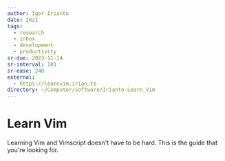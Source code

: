 ```yaml
---
author: Igor Irianto
date: 2021
tags:
  - research
  - inbox
  - development
  - productivity
sr-due: 2023-11-14
sr-interval: 181
sr-ease: 248
external:
  - https://learnvim.irian.to
directory: ~/Computer/software/Irianto-Learn_Vim
---
```


# Learn Vim

Learning Vim and Vimscript doesn't have to be hard. This is the guide that
you're looking for.
